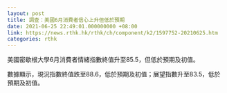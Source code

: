 ```yaml
---
layout: post
title: 調查：美國6月消費者信心上升但低於預期
date: 2021-06-25 22:49:01.000000000 +08:00
link: https://news.rthk.hk/rthk/ch/component/k2/1597752-20210625.htm
categories: rthk
---
```


美國密歇根大學6月消費者情緒指數終值升至85.5，但低於預期及初值。

數據顯示，現況指數終值跌至88.6，低於預期及初值；展望指數升至83.5，低於預期及初值。
